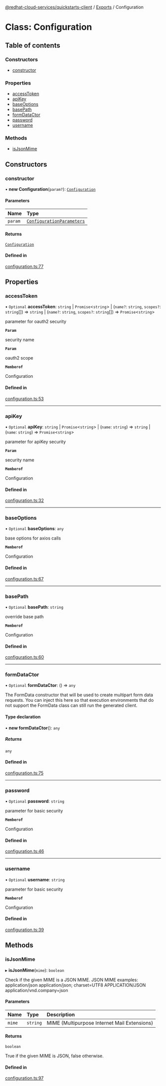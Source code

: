 [@redhat-cloud-services/quickstarts-client](../README.md) / [Exports](../modules.md) / Configuration

# Class: Configuration

## Table of contents

### Constructors

- [constructor](Configuration.md#constructor)

### Properties

- [accessToken](Configuration.md#accesstoken)
- [apiKey](Configuration.md#apikey)
- [baseOptions](Configuration.md#baseoptions)
- [basePath](Configuration.md#basepath)
- [formDataCtor](Configuration.md#formdatactor)
- [password](Configuration.md#password)
- [username](Configuration.md#username)

### Methods

- [isJsonMime](Configuration.md#isjsonmime)

## Constructors

### constructor

• **new Configuration**(`param?`): [`Configuration`](Configuration.md)

#### Parameters

| Name | Type |
| :------ | :------ |
| `param` | [`ConfigurationParameters`](../interfaces/ConfigurationParameters.md) |

#### Returns

[`Configuration`](Configuration.md)

#### Defined in

[configuration.ts:77](https://github.com/RedHatInsights/javascript-clients/blob/main/packages/quickstarts/configuration.ts#L77)

## Properties

### accessToken

• `Optional` **accessToken**: `string` \| `Promise`\<`string`\> \| (`name?`: `string`, `scopes?`: `string`[]) => `string` \| (`name?`: `string`, `scopes?`: `string`[]) => `Promise`\<`string`\>

parameter for oauth2 security

**`Param`**

security name

**`Param`**

oauth2 scope

**`Memberof`**

Configuration

#### Defined in

[configuration.ts:53](https://github.com/RedHatInsights/javascript-clients/blob/main/packages/quickstarts/configuration.ts#L53)

___

### apiKey

• `Optional` **apiKey**: `string` \| `Promise`\<`string`\> \| (`name`: `string`) => `string` \| (`name`: `string`) => `Promise`\<`string`\>

parameter for apiKey security

**`Param`**

security name

**`Memberof`**

Configuration

#### Defined in

[configuration.ts:32](https://github.com/RedHatInsights/javascript-clients/blob/main/packages/quickstarts/configuration.ts#L32)

___

### baseOptions

• `Optional` **baseOptions**: `any`

base options for axios calls

**`Memberof`**

Configuration

#### Defined in

[configuration.ts:67](https://github.com/RedHatInsights/javascript-clients/blob/main/packages/quickstarts/configuration.ts#L67)

___

### basePath

• `Optional` **basePath**: `string`

override base path

**`Memberof`**

Configuration

#### Defined in

[configuration.ts:60](https://github.com/RedHatInsights/javascript-clients/blob/main/packages/quickstarts/configuration.ts#L60)

___

### formDataCtor

• `Optional` **formDataCtor**: () => `any`

The FormData constructor that will be used to create multipart form data
requests. You can inject this here so that execution environments that
do not support the FormData class can still run the generated client.

#### Type declaration

• **new formDataCtor**(): `any`

##### Returns

`any`

#### Defined in

[configuration.ts:75](https://github.com/RedHatInsights/javascript-clients/blob/main/packages/quickstarts/configuration.ts#L75)

___

### password

• `Optional` **password**: `string`

parameter for basic security

**`Memberof`**

Configuration

#### Defined in

[configuration.ts:46](https://github.com/RedHatInsights/javascript-clients/blob/main/packages/quickstarts/configuration.ts#L46)

___

### username

• `Optional` **username**: `string`

parameter for basic security

**`Memberof`**

Configuration

#### Defined in

[configuration.ts:39](https://github.com/RedHatInsights/javascript-clients/blob/main/packages/quickstarts/configuration.ts#L39)

## Methods

### isJsonMime

▸ **isJsonMime**(`mime`): `boolean`

Check if the given MIME is a JSON MIME.
JSON MIME examples:
  application/json
  application/json; charset=UTF8
  APPLICATION/JSON
  application/vnd.company+json

#### Parameters

| Name | Type | Description |
| :------ | :------ | :------ |
| `mime` | `string` | MIME (Multipurpose Internet Mail Extensions) |

#### Returns

`boolean`

True if the given MIME is JSON, false otherwise.

#### Defined in

[configuration.ts:97](https://github.com/RedHatInsights/javascript-clients/blob/main/packages/quickstarts/configuration.ts#L97)
